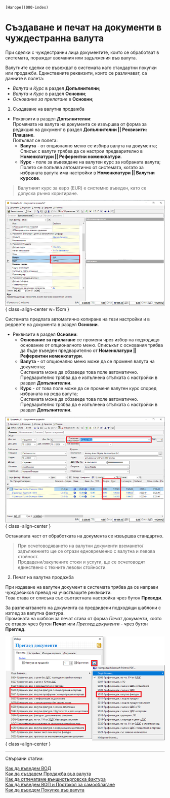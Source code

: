```{only} html
[Нагоре](000-index)
```

# Създаване и печат на документи в чуждестранна валута

При сделки с чуждестранни лица документите, които се обработват в системата, пораждат вземания или задължения във валута.

Валутните сделки се въвеждат в системата като стандартни покупки или продажби. Единствените реквизити, които се различават, са данните в полета:  

- *Валута* и *Курс* в раздел **Допълнителни**;  
- *Валута* и *Курс* в раздел **Основни**;  
- *Основание за прилагане* в **Основни**;  

1) Създаване на валутна продажба  

- Реквизити в раздел **Допълнителни**:  
Промяната на валута на документа се извършва от форма за редакция на документ в раздел **Допълнителни || Реквизити: Плащане**.  
Попълват се полета:  
    - **Валута** - от опционално меню се избира валута на документа;  
Списък с валути трябва да се настрои предварително в **Номенклатури || Референтни номенклатури**.  
    - **Курс** - поле за въвеждане на валутен курс за избраната валута;  
Полето се попълва автоматично от системата, когато за избраната валута има настройки в **Номенклатури || Валутни курсове**.  

> Валутният курс за евро (EUR) е системно въведен, като се допуска ръчно коригиране.  

![](904-currency-invoices1.png){ class=align-center w=15cm }

Системата предлага автоматично копиране на тези настройки и в редовете на документа в раздел **Основни**.  

- Реквизити в раздел **Основни**:  
    - **Основание за прилагане** се променя чрез избор на подходящо основание от опционалното меню. Списъкът с основания трябва да бъде въведен предварително от **Номенклатури || Референтни номенклатури**.  
    - **Валута** - от опционално меню може да се променя валута на документа;  
Системата може да обзаведе това поле автоматично. Предварително трябва да е изпълнена стъпката с настройки в раздел **Допълнителни**.  
    - **Курс** - от това поле може да се променя валутен курс според избраната на реда валута;  
Системата може да обзаведе това поле автоматично. Предварително трябва да е изпълнена стъпката с настройки в раздел **Допълнителни**.  

![](904-currency-invoices2.png){ class=align-center }

Останалата част от обработката на документа се извършва стандартно.  

> При осчетоводяването на валутни документи вземането/задължението ще се отрази едновременно с валутна и левова стойност.  
> Продадени/закупените стоки и услуги, ще се осчетоводят единствено с техните левови стойности.

2) Печат на валутна продажба  

При издаване на валутен документ в системата трябва да се направи чуждоезиков превод на участващите реквизити.  
Това става от списъка със съответната настройка чрез бутон **Преведи**. 

За разпечатването на документа са предвидени подходящи шаблони с изглед за валутна фактура.  
Промяната на шаблон за печат става от форма *Печат документи*, която се отваря чрез бутон **Печат** или *Преглед документи* - чрез бутон **Преглед**.  

![](904-currency-invoices3.png){ class=align-center }

___  
Свързани статии:  

[Как да въведем ВОД](https://www.unicontsoft.com/cms/node/134)  
[Как да създадем Продажба във валута](https://www.unicontsoft.com/cms/node/185)  
[Как да отпечатаме външнотърговска фактура](https://www.unicontsoft.com/cms/node/135)  
[Как да въведем ВОП и Протокол за самооблагане](https://www.unicontsoft.com/cms/node/76)  
[Как да въведем Покупка във валута](https://www.unicontsoft.com/cms/node/77)  